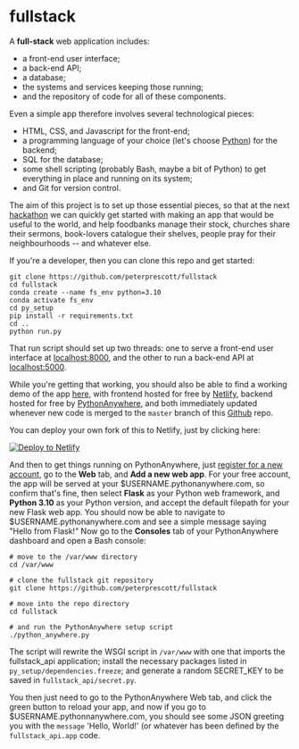 # fullstack

A **full-stack** web application includes:

- a front-end user interface;
- a back-end API;
- a database;
- the systems and services keeping those running;
- and the repository of code for all of these components.

Even a simple app therefore involves several technological pieces:

- HTML, CSS, and Javascript for the front-end;
- a programming language of your choice (let's choose [Python](https://xkcd.com/353/)) for the backend;
- SQL for the database;
- some shell scripting (probably Bash, maybe a bit of Python) to get everything in place and running on its system;
- and Git for version control.

The aim of this project is to set up those essential pieces, so that
at the next [hackathon](https://kingdomcode.org.uk/build/) we can
quickly get started with making an app that would be useful to the
world, and help foodbanks manage their stock, churches share their
sermons, book-lovers catalogue their shelves, people pray for their
neighbourhoods -- and whatever else.

If you're a developer, then you can clone this repo and get started:

```
git clone https://github.com/peterprescott/fullstack
cd fullstack
conda create --name fs_env python=3.10
conda activate fs_env
cd py_setup
pip install -r requirements.txt
cd ..
python run.py
```

That run script should set up two threads: one to serve a front-end user
interface at [localhost:8000](http://localhost:8000), and the other to
run a back-end API at [localhost:5000](http://localhost:5000).

While you're getting that working, you should also be able to find a
working demo of the app [here](https://fullstack.me.uk/), with
frontend hosted for free by [Netlify](https://netlify.com), backend
hosted for free by [PythonAnywhere](https://pythonanywhere.com), and
both immediately updated whenever new code is merged to the `master`
branch of this [Github](https://github.com) repo.

You can deploy your own fork of this to Netlify, just by clicking here:

[![Deploy to Netlify](https://www.netlify.com/img/deploy/button.svg)](https://app.netlify.com/start/deploy?repository=https://github.com/peterprescott/fullstack)

And then to get things running on PythonAnywhere, just [register for a
new
account](https://www.pythonanywhere.com/registration/register/beginner/),
go to the **Web** tab, and **Add a new web app**. For your free account,
the app will be served at your $USERNAME.pythonanywhere.com, so confirm
that's fine, then select **Flask** as your Python web framework, and
**Python 3.10** as your Python version, and accept the default filepath
for your new Flask web app. You should now be able to navigate to
$USERNAME.pythonanywhere.com and see a simple message saying "Hello
from Flask!" Now go to the **Consoles** tab of your PythonAnywhere
dashboard and open a Bash console:

```
# move to the /var/www directory
cd /var/www

# clone the fullstack git repository
git clone https://github.com/peterprescott/fullstack

# move into the repo directory
cd fullstack

# and run the PythonAnywhere setup script
./python_anywhere.py
```

The script will rewrite the WSGI script in `/var/www` with one that
imports the fullstack_api application; install the necessary packages
listed in `py_setup/dependencies.freeze`; and generate a random
SECRET_KEY to be saved in `fullstack_api/secret.py`.

You then just need to go to the PythonAnywhere Web tab, and click the
green button to reload your app, and now if you go to $USERNAME.pythonnanywhere.com, you should see some
JSON greeting you with the `message` 'Hello, World!' (or whatever has
been defined by the `fullstack_api.app` code.

